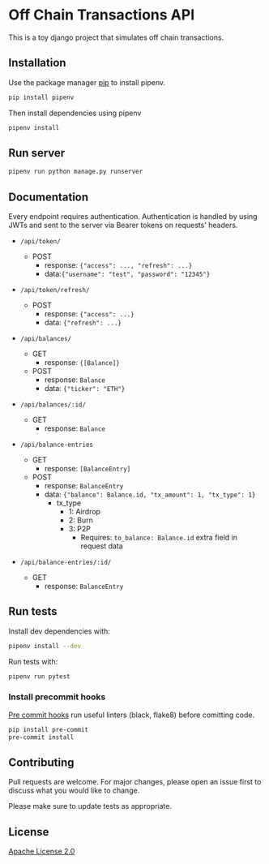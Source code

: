 # Off Chain Transactions API

This is a toy django project that simulates off chain transactions.

## Installation

Use the package manager [pip](https://pip.pypa.io/en/stable/) to install pipenv.

```bash
pip install pipenv
```
Then install dependencies using pipenv
```bash
pipenv install
```

## Run server

```bash
pipenv run python manage.py runserver
```

## Documentation
Every endpoint requires authentication. Authentication is handled by using JWTs and sent to the server via Bearer tokens on requests' headers.

- `/api/token/`
  - POST
    - response: `{"access": ..., "refresh": ...}`
    - data:`{"username": "test", "password": "12345"}`
  
- `/api/token/refresh/`
  - POST
    - response: `{"access": ...}`
    - data: `{"refresh": ...}`
- `/api/balances/`
  - GET
    - response: `{[Balance]}`
  - POST
    - response: `Balance`
    - data: `{"ticker": "ETH"}`
- `/api/balances/:id/`
  - GET
    - response: `Balance`
- `/api/balance-entries`
  - GET
    - response: `[BalanceEntry]`
  - POST
    - response: `BalanceEntry`
    - data: `{"balance": Balance.id, "tx_amount": 1, "tx_type": 1}`
      - tx_type
        - 1: Airdrop
        - 2: Burn
        - 3: P2P
          - Requires: `to_balance: Balance.id` extra field in request data
- `/api/balance-entries/:id/`
  - GET
    - response: `BalanceEntry`

## Run tests
Install dev dependencies with:

```bash
pipenv install --dev
```

Run tests with:
```bash
pipenv run pytest
```

### Install precommit hooks

[Pre commit hooks](https://pre-commit.com/) run useful linters (black, flake8) before comitting code.
```bash
pip install pre-commit
pre-commit install
```



## Contributing
Pull requests are welcome. For major changes, please open an issue first to discuss what you would like to change.

Please make sure to update tests as appropriate.

## License
[Apache License 2.0](https://choosealicense.com/licenses/apache-2.0/)
